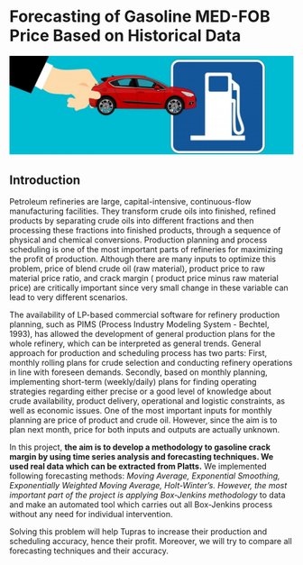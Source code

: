 # Forecasting of Gasoline MED-FOB Price Based on Historical Data

<p align="center">
  <img src="https://github.com/tanerceyhanli/Forecasting-of-Gasoline-MED-FOB-Price-Based-on-Historical-Data/blob/main/readme_resources/image.png">
</p>


## Introduction

Petroleum refineries are large, capital-intensive, continuous-flow manufacturing facilities. They transform crude oils into finished, refined products by separating crude oils into different fractions and then processing these fractions into finished products, through a sequence of physical and chemical conversions. Production planning and process scheduling is one of the most important parts of refineries for maximizing the profit of production. Although there are many inputs to optimize this problem, price of blend crude oil (raw material), product price to raw material price ratio, and crack margin ( product price minus raw material price) are critically important since very small change in these variable can lead to very different scenarios.

The availability of LP-based commercial software for refinery production planning, such as PIMS (Process Industry Modeling System - Bechtel, 1993), has allowed the development of general production plans for the whole refinery, which can be interpreted as general trends. General approach for production and scheduling process has two parts: First, monthly rolling plans for crude selection and conducting refinery operations in line with foreseen demands. Secondly, based on monthly planning, implementing short-term (weekly/daily) plans for finding operating strategies regarding either precise or a good level of knowledge about crude availability, product delivery, operational and logistic constraints, as well as economic issues. One of the most important inputs for monthly planning are price of product and crude oil. However, since the aim is to plan next month, price for both inputs and outputs are actually unknown.

In this project, **the aim is to develop a methodology to gasoline crack margin by using time series analysis and forecasting techniques. We used real data which can be extracted from Platts.** We implemented following forecasting methods: _Moving Average, Exponential Smoothing, Exponentially Weighted Moving Average, Holt-Winter’s. However, the most important part of the project is applying Box-Jenkins methodology_ to data and make an automated tool which carries out all Box-Jenkins process without any need for individual intervention.

Solving this problem will help Tupras to increase their production and scheduling accuracy, hence their profit. Moreover, we will try to compare all forecasting techniques and their accuracy.
